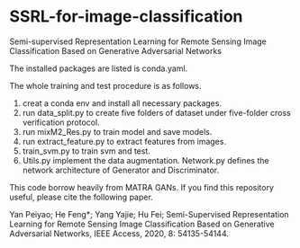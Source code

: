 # SSRL-for-image-classification
Semi-supervised Representation Learning for Remote Sensing Image Classification Based on Generative Adversarial Networks

The installed packages are listed is conda.yaml.
 
The whole training and test procedure is as follows.
  1. creat a conda env and install all necessary packages.
  2. run data_split.py  to create five folders of dataset under five-folder cross verification protocol.
  3. run mixM2_Res.py to train model and save models.
  4. run extract_feature.py to extract features from images.
  5. train_svm.py to train svm and test.
  6. Utils.py implement the data augmentation. Network.py defines the network architecture  of Generator and Discriminator.
  
This code borrow heavily from MATRA GANs.
If you find this repository useful, please cite the following paper.

Yan Peiyao; He Feng*; Yang Yajie; Hu Fei; Semi-Supervised Representation Learning for Remote Sensing Image Classification Based on Generative Adversarial Networks, IEEE Access, 2020, 8: 54135-54144.
   

